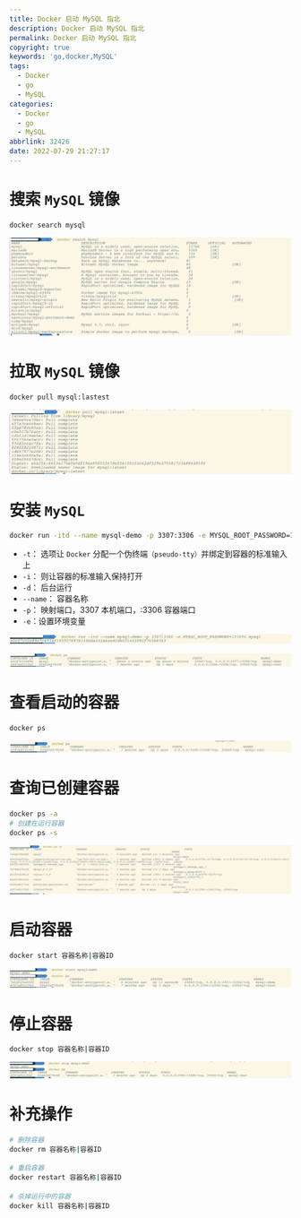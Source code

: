 ```yaml
---
title: Docker 启动 MySQL 指北
description: Docker 启动 MySQL 指北
permalink: Docker 启动 MySQL 指北
copyright: true
keywords: 'go,docker,MySQL'
tags:
  - Docker
  - go
  - MySQL
categories:
  - Docker
  - go
  - MySQL
abbrlink: 32426
date: 2022-07-29 21:27:17
---
```


# 搜索 `MySQL` 镜像
```Bash
docker search mysql
```

![](https://raw.githubusercontent.com/Bogon/blog_images/main/docker-mysql/docker-mysql-01.png)

<!--more--->

# 拉取 `MySQL` 镜像
```Bash
docker pull mysql:lastest
```

![](https://raw.githubusercontent.com/Bogon/blog_images/main/docker-mysql/docker-mysql-02.png)

# 安装 `MySQL`
```Bash
docker run -itd --name mysql-demo -p 3307:3306 -e MYSQL_ROOT_PASSWORD=123456 mysql
```

+ `-t`： 选项让 `Docker` 分配一个伪终端`（pseudo-tty）`并绑定到容器的标准输入上
+ `-i`： 则让容器的标准输入保持打开
+ `-d`： 后台运行
+ `--name`： 容器名称
+ `-p`： 映射端口，3307 本机端口，:3306 容器端口
+ `-e`：设置环境变量

![](https://raw.githubusercontent.com/Bogon/blog_images/main/docker-mysql/docker-mysql-03.png)


![](https://raw.githubusercontent.com/Bogon/blog_images/main/docker-mysql/docker-mysql-04.png)


# 查看启动的容器
```Bash
docker ps
```

![](https://raw.githubusercontent.com/Bogon/blog_images/main/docker-mysql/docker-mysql-06.png)

# 查询已创建容器
```Bash
docker ps -a
# 创建在运行容器
docker ps -s
```

![](https://raw.githubusercontent.com/Bogon/blog_images/main/docker-mysql/docker-mysql-05.png)

# 启动容器
```Bash
docker start 容器名称|容器ID
```

![](https://raw.githubusercontent.com/Bogon/blog_images/main/docker-mysql/docker-mysql-07.png)

# 停止容器
```Bash
docker stop 容器名称|容器ID
```

![](https://raw.githubusercontent.com/Bogon/blog_images/main/docker-mysql/docker-mysql-08.png)

# 补充操作
```Bash
# 删除容器
docker rm 容器名称|容器ID

# 重启容器
docker restart 容器名称|容器ID

# 杀掉运行中的容器
docker kill 容器名称|容器ID
```